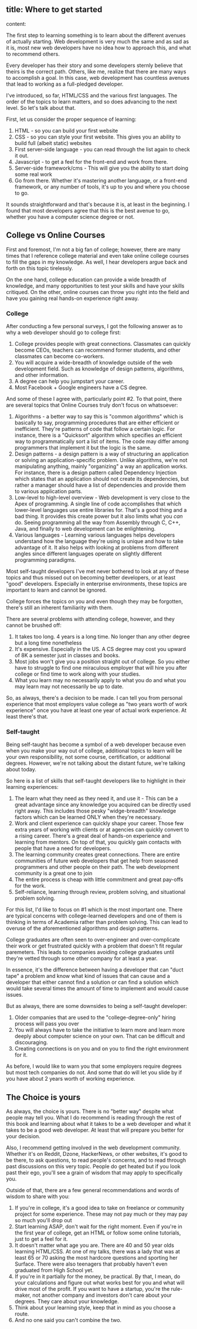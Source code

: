 title: Where to get started
----
content:

The first step to learning something is to learn about the different avenues of actually starting. Web development is very much the same and as sad as it is, most new web developers have no idea how to approach this, and what to recommend others.

Every developer has their story and some developers sternly believe that theirs is the correct path. Others, like me, realize that there are many ways to accomplish a goal. In this case, web development has countless avenues that lead to working as a full-pledged developer.

I've introduced, so far, HTML/CSS and the various first languages. The order of the topics to learn matters, and so does advancing to the next level. So let's talk about that.

First, let us consider the proper sequence of learning:

1. HTML - so you can build your first website
2. CSS - so you can style your first website. This gives you an ability to build full (albeit static) websites
3. First server-side language - you can read through the list again to check it out.
4. Javascript - to get a feel for the front-end and work from there.
5. Server-side framework/cms - This will give you the ability to start doing some real work
6. Go from there. Whether it's mastering another language, or a front-end framework, or any number of tools, it's up to you and where you choose to go.

It sounds straightforward and that's because it is, at least in the beginning. I found that most developers agree that this is the best avenue to go, whether you have a computer science degree or not.

## College vs Online Courses

First and foremost, I'm not a big fan of college; however, there are many times that I reference college material and even take online college courses to fill the gaps in my knowledge. As well, I hear developers argue back and forth on this topic tirelessly.

On the one hand, college education can provide a wide breadth of knowledge, and many opportunities to test your skills and have your skills critiqued. On the other, online courses can throw you right into the field and have you gaining real hands-on experience right away.

### College

After conducting a few personal surveys, I got the following answer as to why a web developer should go to college first:

1. College provides people with great connections. Classmates can quickly become CEOs, teachers can recommend former students, and other classmates can become co-workers.
2. You will acquire a wide-breadth of knowledge outside of the web development field. Such as knowledge of design patterns, algorithms, and other information.
3. A degree can help you jumpstart your career.
4. Most Facebook + Google engineers have a CS degree.

And some of these I agree with, particularly point \#2. To that point, there are several topics that Online Courses truly don't focus on whatsoever:

1. Algorithms - a better way to say this is "common algorithms" which is basically to say, programming procedures that are either efficient or inefficient. They're patterns of code that follow a certain logic. For instance, there is a "Quicksort" algorithm which specifies an efficient way to programmatically sort a list of items. The code may differ among programmers that implement it but the logic is the same.
2. Design patterns - a design pattern is a way of structuring an application or solving an application-specific problem. Unlike algorithms, we're not manipulating anything, mainly "organizing" a way an application works. For instance, there is a design pattern called Dependency Injection which states that an application should not create its dependencies, but rather a manager should have a list of dependencies and provide them to various application parts.
3. Low-level to high-level overview - Web development is very close to the Apex of programming. A single line of code accomplishes that which lower-level languages use entire libraries for. That's a good thing and a bad thing. It provides this create power but it also limits what you *can* do. Seeing programming all the way from Assembly through C, C++, Java, and finally to web development can be enlightening.
4. Various languages - Learning various languages helps developers understand how the language they're using is unique and how to take advantage of it. It also helps with looking at problems from different angles since different languages operate on slightly different programming paradigms.

Most self-taught developers I've met never bothered to look at any of these topics and thus missed out on becoming better developers, or at least "good" developers. Especially in enterprise environments, these topics are important to learn and cannot be ignored.

College forces the topics on you and even though they may be forgotten, there's still an inherent familiarity with them.

There are several problems with attending college, however, and they cannot be brushed off:

1. It takes too long. 4 years is a long time. No longer than any other degree but a long time nonetheless
2. It's expensive. Especially in the US. A CS degree may cost you upward of 8K a semester just in classes and books.
3. Most jobs won't give you a position straight out of college. So you either have to struggle to find one miraculous employer that will hire you after college or find time to work along with your studies.
4. What you learn may no necessarily apply to what you do and what you may learn may not necessarily be up to date.

So, as always, there's a decision to be made. I can tell you from personal experience that most employers value college as "two years worth of work experience" once you have at least one year of actual work experience. At least there's that.

### Self-taught

Being self-taught has become a symbol of a web developer because even when you make your way out of college, additional topics to learn will be your own responsibility, not some course, certification, or additional degrees. However, we're not talking about the distant future, we're talking about today.

So here is a list of skills that self-taught developers like to highlight in their learning experiences:

1. The learn what they need as they need it, and use it - This can be a great advantage since any knowledge you acquired can be directly used right away. This includes those pesky "widge-breadth" knowledge factors which can be learned ONLY when they're necessary.
2. Work and client experience can quickly shape your career. Those few extra years of working with clients or at agencies can quickly convert to a rising career. There's a great deal of hands-on experience and learning from mentors. On top of that, you quickly gain contacts with people that have a need for developers.
3. The learning community creates great connections. There are entire communities of future web developers that get help from seasoned programmers and other people on their path. The web development community is a great one to join
4. The entire process is cheap with little commitment and great pay-offs for the work.
5. Self-reliance, learning through review, problem solving, and situational problem solving.

For this list, I'd like to focus on \#1 which is the most important one. There are typical concerns with college-learned developers and one of them is thinking in terms of Academia rather than problem solving. This can lead to overuse of the aforementioned algorithms and design patterns.

College graduates are often seen to over-engineer and over-complicate their work or get frustrated quickly with a problem that doesn't fit regular paremeters. This leads to companies avoiding college graduates until they're vetted through some other company for at least a year.

In essence, it's the difference between having a developer that can "duct tape" a problem and know what kind of issues that can cause and a developer that either cannot find a solution or can find a solution which would take several times the amount of time to implement and would cause issues.

But as always, there are some downsides to being a self-taught developer:

1. Older companies that are used to the "college-degree-only" hiring process will pass you over
2. You will always have to take the initiative to learn more and learn more deeply about computer science on your own. That can be difficult and discouraging.
3. Creating connections is on you and on you to find the right environment for it.

As before, I would like to warn you that some employers require degrees but most tech companies do not. And some that do will let you slide by if you have about 2 years worth of working experience.

## The Choice is yours

As always, the choice is yours. There is no "better way" despite what people may tell you. What I do recommend is reading through the rest of this book and learning about what it takes to be a web developer and what it takes to be a good web developer. At least that will prepare you better for your decision.

Also, I recommend getting involved in the web development community. Whether it's on Reddit, Dzone, HackerNews, or other websites, it's good to be there, to ask questions, to read people's concerns, and to read through past discussions on this very topic. People do get heated but if you look past their ego, you'll see a grain of wisdom that may apply to specifically you.

Outside of that, there are a few general recommendations and words of wisdom to share with you:

1. If you're in college, it's a good idea to take on freelance or community project for some experience. These may not pay much or they may pay so much you'll drop out
2. Start learning ASAP, don't wait for the right moment. Even if you're in the first year of college, get an HTML or follow some online tutorials, just to get a feel for it.
3. It doesn't matter what age you are. There are 40 and 50 year olds learning HTML/CSS. At one of my talks, there was a lady that was at least 65 or 70 asking the most hardcore questions and sporting her Surface. There were also teenagers that probably haven't even graduated from High School yet.
4. If you're in it partially for the money, be practical. By that, I mean, do your calculations and figure out what works best for you and what will drive most of the profit. If you want to have a startup, you're the rule-maker, not another company and investors don't care about your degrees. They care about your knowledge.
5. Think about your learning style, keep that in mind as you choose a route.
6. And no one said you can't combine the two.


